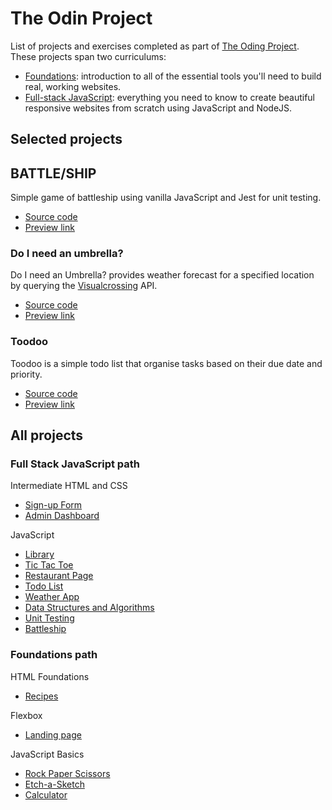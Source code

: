 # The Odin Project

List of projects and exercises completed as part of [The Oding Project](https://www.theodinproject.com). These projects span two curriculums:

- [Foundations](https://www.theodinproject.com/paths/foundations/courses/foundations): introduction to all of the essential tools you'll need to build real, working websites.
- [Full-stack JavaScript](https://www.theodinproject.com/paths/full-stack-javascript): everything you need to know to create beautiful responsive websites from scratch using JavaScript and NodeJS.

## Selected projects

## BATTLE/SHIP

Simple game of battleship using vanilla JavaScript and Jest for unit testing.

- [Source code](2.%20Full%20Stack%20JavaScript/2.%20JavaScript/Testing%20JavaScript/Battleship)
- [Preview link](https://auliviet.github.io/the-odin-project/battleship/)

### Do I need an umbrella?

Do I need an Umbrella? provides weather forecast for a specified location by querying the [Visualcrossing](https://www.visualcrossing.com) API.

- [Source code](2.%20Full%20Stack%20JavaScript/2.%20JavaScript/Asynchronous%20JavaScript%20and%20APIs/Weather%20App)
- [Preview link](https://auliviet.github.io/the-odin-project/weather-app/)

### Toodoo

Toodoo is a simple todo list that organise tasks based on their due date and priority.

- [Source code](2.%20Full%20Stack%20JavaScript/2.%20JavaScript/Organizing%20Your%20JavaScript%20Code/Todo%20List)
- [Preview link](https://auliviet.github.io/the-odin-project/todo-list/)

## All projects

### Full Stack JavaScript path

Intermediate HTML and CSS

- [Sign-up Form](2.%20Full%20Stack%20JavaScript/1.%20Intermediate%20HTML%20and%20CSS/Forms/Sign-up%20Form)
- [Admin Dashboard](2.%20Full%20Stack%20JavaScript/1.%20Intermediate%20HTML%20and%20CSS/Grid/Admin%20Dashboard)

JavaScript

- [Library](2.%20Full%20Stack%20JavaScript/2.%20JavaScript/Organizing%20Your%20JavaScript%20Code/Library)
- [Tic Tac Toe](2.%20Full%20Stack%20JavaScript/2.%20JavaScript/Organizing%20Your%20JavaScript%20Code/Tic%20Tac%20Toe)
- [Restaurant Page](2.%20Full%20Stack%20JavaScript/2.%20JavaScript/Organizing%20Your%20JavaScript%20Code/Restaurant%20Page)
- [Todo List](2.%20Full%20Stack%20JavaScript/2.%20JavaScript/Organizing%20Your%20JavaScript%20Code/Todo%20List)
- [Weather App](2.%20Full%20Stack%20JavaScript/2.%20JavaScript/Asynchronous%20JavaScript%20and%20APIs/Weather%20App)
- [Data Structures and Algorithms](2.%20Full%20Stack%20JavaScript/2.%20JavaScript/A%20Bit%20of%20Computer%20Science)
- [Unit Testing](2.%20Full%20Stack%20JavaScript/2.%20JavaScript/Testing%20JavaScript/Testing%20Practice)
- [Battleship](2.%20Full%20Stack%20JavaScript/2.%20JavaScript/Testing%20JavaScript/Battleship)

### Foundations path

HTML Foundations

- [Recipes](1.%20Foundations/HTML%20Foundations/Recipes)

Flexbox

- [Landing page](1.%20Foundations/Flexbox/Landing%20page)

JavaScript Basics

- [Rock Paper Scissors](1.%20Foundations/JavaScript%20Basics/Rock%20Paper%20Scissors)
- [Etch-a-Sketch](1.%20Foundations/JavaScript%20Basics/Etch-a-Sketch)
- [Calculator](1.%20Foundations/JavaScript%20Basics/Calculator)
